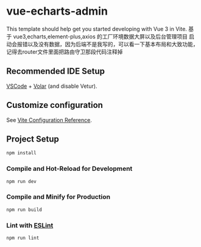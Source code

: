 # vue-echarts-admin

This template should help get you started developing with Vue 3 in Vite.
基于 vue3,echarts,element-plus,axios 的工厂环境数据大屏以及后台管理项目
启动会报错以及没有数据，因为后端不是我写的，可以看一下基本布局和大致功能，记得去router文件里面把路由守卫那段代码注释掉

## Recommended IDE Setup

[VSCode](https://code.visualstudio.com/) + [Volar](https://marketplace.visualstudio.com/items?itemName=Vue.volar) (and disable Vetur).

## Customize configuration

See [Vite Configuration Reference](https://vitejs.dev/config/).

## Project Setup

```sh
npm install
```

### Compile and Hot-Reload for Development

```sh
npm run dev
```

### Compile and Minify for Production

```sh
npm run build
```

### Lint with [ESLint](https://eslint.org/)

```sh
npm run lint
```
